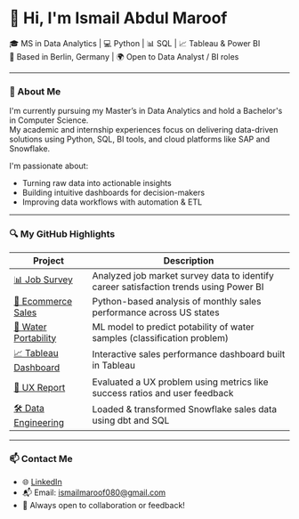# 👋 Hi, I'm Ismail Abdul Maroof

🎓 MS in Data Analytics | 💻 Python | 📊 SQL | 📈 Tableau & Power BI  
📍 Based in Berlin, Germany | 🌍 Open to Data Analyst / BI roles

---

### 💼 About Me

I'm currently pursuing my Master’s in Data Analytics and hold a Bachelor's in Computer Science.  
My academic and internship experiences focus on delivering data-driven solutions using Python, SQL, BI tools, and cloud platforms like SAP and Snowflake.

I'm passionate about:

- Turning raw data into actionable insights
- Building intuitive dashboards for decision-makers
- Improving data workflows with automation & ETL

---

### 🔍 My GitHub Highlights

| Project | Description |
|--------|-------------|
| [📊 Job Survey](https://github.com/ismail080/Job_Survey) | Analyzed job market survey data to identify career satisfaction trends using Power BI |
| [🛒 Ecommerce Sales](https://github.com/ismail080/Ecommerce-Sales) | Python-based analysis of monthly sales performance across US states |
| [🚰 Water Portability](https://github.com/ismail080/Water-Portability-) | ML model to predict potability of water samples (classification problem) |
| [📈 Tableau Dashboard](https://github.com/ismail080/Advanced-Sales-Dashboard-Development-in-Tableau) | Interactive sales performance dashboard built in Tableau |
| [🧠 UX Report](https://github.com/ismail080/UX-report-) | Evaluated a UX problem using metrics like success ratios and user feedback |
| [🛠️ Data Engineering](https://github.com/ismail080/Data-Engineering-Home-Assignment) | Loaded & transformed Snowflake sales data using dbt and SQL |

---

### 📫 Contact Me

- 🌐 [LinkedIn](https://www.linkedin.com/in/ismail-abdul-maroof/)
- 📬 Email: ismailmaroof080@gmail.com
- 🔎 Always open to collaboration or feedback!
